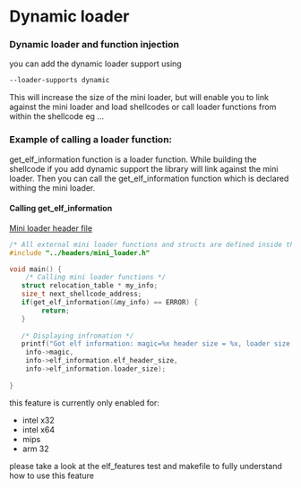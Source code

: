 # Dynamic loader

### Dynamic loader and function injection
you can add the dynamic loader support using
```bash
--loader-supports dynamic
```
This will increase the size of the mini loader, but will enable you to link against the mini loader
and load shellcodes or call loader functions from within the shellcode
eg ...

### Example of calling a loader function:
get_elf_information function is a loader function.
While building the shellcode if you add dynamic support
the library will link against the mini loader.
Then you can call the get_elf_information function
which is declared withing the mini loader.
#### Calling get_elf_information
[Mini loader header file](../headers/mini_loader.h)

```c
/* All external mini loader functions and structs are defined inside the mini_loader header */
#include "../headers/mini_loader.h"

void main() {
    /* Calling mini loader functions */
   struct relocation_table * my_info;
   size_t next_shellcode_address;
   if(get_elf_information(&my_info) == ERROR) {
        return;
   }
   
   /* Displaying infromation */
   printf("Got elf information: magic=%x header size = %x, loader size = %x\n",
    info->magic,
    info->elf_information.elf_header_size, 
    info->elf_information.loader_size);
 
}
```

this feature is currently only enabled for:
* intel x32
* intel x64
* mips
* arm 32

please take a look at the elf_features test and makefile to fully understand how to use this feature
